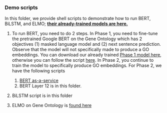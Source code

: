 


### Demo scripts


In this folder, we provide shell scripts to demonstrate how to run BERT, BiLSTM, and ELMO; **[their already-trained models are here.](https://drive.google.com/drive/u/1/folders/17hfmp9pxJCrtseiicDHdbuDXwITS-hlz)**

1. To run BERT, you need to do 2 steps. In Phase 1, you need to fine-tune the pretrained Google BERT on the Gene Ontology which has 2 objectives (1) masked language model and (2) next sentence prediction. Observe that the model will not specifically made to produce a GO embeddings. You can download our already trained [Phase 1 model here](https://drive.google.com/drive/u/1/folders/1gv4GXz-nqLpqLAqU63MmmKb3lCjkQric), otherwise you can follow the script [here](https://github.com/datduong/EncodeGeneOntology/blob/master/BERT/PretrainBertPhase1/run.sh). In Phase 2, you continue to train the model to specifically produce GO embeddings. For Phase 2, we have the following scripts
    1. [BERT as-a-service](https://github.com/auppunda/GeneOntologyEncoders/blob/master/BertAsAService/GetVecFile.sh)
    2. BERT Layer 12 is in this folder.

2. BiLSTM script is in this folder

3. ELMO on Gene Ontology is [found here](https://github.com/auppunda/GeneOntologyEncoders/tree/master/Elmo/encoder)





